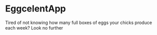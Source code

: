 # EggcelentApp
Tired of not knowing how many full boxes of eggs your chicks produce each week? Look no further
